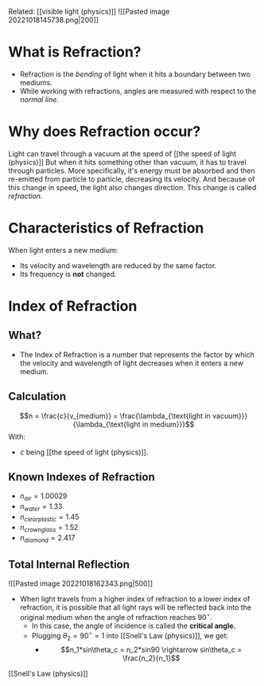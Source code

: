Related: [[visible light (physics)]]
![[Pasted image 20221018145738.png|200]]

# What is Refraction?
- Refraction is the *bending* of light when it hits a boundary between two mediums.
- While working with refractions, angles are measured with respect to the *normal line.*

# Why does Refraction occur?
Light can travel through a vacuum at the speed of [[the speed of light (physics)]] But when it hits something other than vacuum, it has to travel through particles. More specifically, it's energy must be absorbed and then re-emitted from particle to particle, decreasing its velocity. And because of this change in speed, the light also changes direction. This change is called *refraction.*

# Characteristics of Refraction
When light enters a new medium:
- Its velocity and wavelength are reduced by the same factor.
- Its frequency is **not** changed.

# Index of Refraction
## What?
- The Index of Refraction is a number that represents the factor by which the velocity and wavelength of light decreases when it enters a new medium.
## Calculation
$$n = \frac{c}{v_{medium}} = \frac{\lambda_{\text{light in vacuum}}}{\lambda_{\text{light in medium}}}$$
With:
- $c$ being [[the speed of light (physics)]].
## Known Indexes of Refraction
- $n_{air} = 1.00029$
- $n_{water} = 1.33$
- $n_{clear plastic} = 1.45$
- $n_{crown glass} = 1.52$
- $n_{diamond} = 2.417$

## Total Internal Reflection
![[Pasted image 20221018162343.png|500]]
- When light travels from a higher index of refraction to a lower index of refraction, it is possible that all light rays will be reflected back into the original medium when the angle of refraction reaches $90^\circ$. 
	- In this case, the angle of incidence is called the **critical angle.**
	- Plugging $\theta_2 = 90^\circ = 1$ into [[Snell's Law (physics)]], we get:
		- $$n_1*sin\theta_c = n_2*sin90 \rightarrow sin\theta_c = \frac{n_2}{n_1}$$

[[Snell's Law (physics)]]